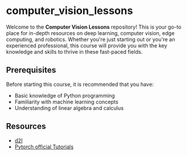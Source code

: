 # computer_vision_lessons

Welcome to the **Computer Vision Lessons** repository! This is your go-to place for in-depth resources on deep learning, computer vision, edge computing, and robotics. Whether you're just starting out or you're an experienced professional, this course will provide you with the key knowledge and skills to thrive in these fast-paced fields.

## Prerequisites

Before starting this course, it is recommended that you have:

- Basic knowledge of Python programming
- Familiarity with machine learning concepts
- Understanding of linear algebra and calculus

## Resources 
- [d2l](d2l.ai)
- [Pytorch official Tutorials](https://pytorch.org/tutorials/)
